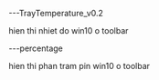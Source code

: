 ---TrayTemperature_v0.2

hien thi nhiet do win10 o toolbar

---percentage

hien thi phan tram pin win10 o toolbar
